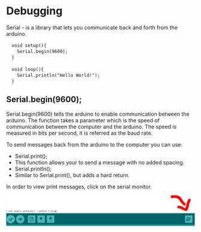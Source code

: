 # Debugging

Serial - is a library that lets you communicate back and forth from the arduino.

```
  void setup(){
    Serial.begin(9600);
  }

  void loop(){
    Serial.println("Hello World!");
  }

```

## Serial.begin(9600);

Serial.begin(9600) tells the arduino to enable communication between the arduino. The function takes a parameter which is the speed of communication between the computer and the arduino. The speed is measured in bits per second, it is referred as the baud rate.


To send messages back from the arduino to the computer you can use:

* Serial.print();
 * This function allows your to send a message with no added spacing.
* Serial.println();
 * Similar to Serial.print(), but adds a hard return.

 In order to view print messages, click on the serial monitor.

 ![Serial Monitor](../files/serialmonitor.PNG)
